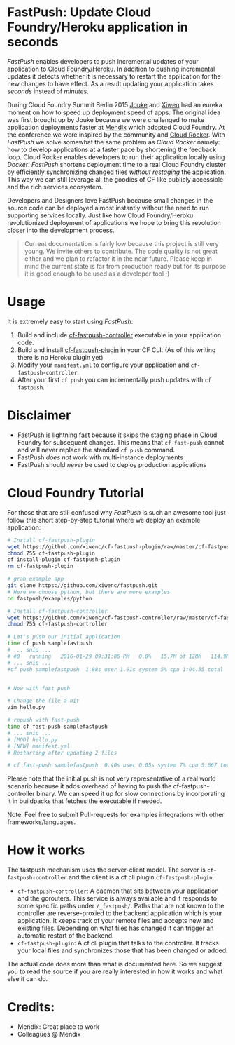 FastPush: Update Cloud Foundry/Heroku application in seconds
==

*FastPush* enables developers to push incremental updates of your application to [Cloud Foundry](https://www.cloudfoundry.org)/[Heroku](https://www.heroku.com). In addition to pushing incremental updates it detects whether it is necessary to restart the application for the new changes to have effect. As a result updating your application takes *seconds* instead of *minutes*.

During Cloud Foundry Summit Berlin 2015 [Jouke](https://github.com/jtwaleson) and [Xiwen](https://github.com/xiwenc) had an eureka moment on how to speed up deployment speed of apps. The original idea was first brought up by Jouke because we were challenged to make application deployments faster at [Mendix](https://www.mendix.com) which adopted Cloud Foundry. At the conference we were inspired by the community and [Cloud Rocker](https://github.com/CloudCredo/cloudrocker). With *FastPush* we solve somewhat the same problem as *Cloud Rocker* namely: how to develop applications at a faster pace by shortening the feedback loop. Cloud Rocker enables developers to run their application locally using *Docker*. *FastPush* shortens deployment time to a real Cloud Foundry cluster by efficiently synchronizing changed files *without restaging* the application. This way we can still leverage all the goodies of CF like publicly accessible and the rich services ecosystem.

Developers and Designers love FastPush because small changes in the source code can be deployed almost instantly without the need to run supporting services locally. Just like how Cloud Foundry/Heroku revolutionized deployment of applications we hope to bring this revolution closer into the development process.

> Current documentation is fairly low because this project is still very young. We invite others to contribute. The code quality is not great either and we plan to refactor it in the near future. Please keep in mind the current state is far from production ready but for its purpose it is good enough to be used as a developer tool ;)

Usage
===

It is extremely easy to start using *FastPush*:

1. Build and include [cf-fastpush-controller](https://github.com/xiwenc/cf-fastpush-controller) executable in your application code.
2. Build and install [cf-fastpush-plugin](https://github.com/xiwenc/cf-fastpush-plugin) in your CF CLI. (As of this writing there is no Heroku plugin yet)
3. Modify your `manifest.yml` to configure your application and `cf-fastpush-controller`.
4. After your first `cf push` you can incrementally push updates with `cf fastpush`.

Disclaimer
===

- FastPush is lightning fast because it skips the staging phase in Cloud Foundry for subsequent changes. This means that `cf fast-push` cannot and will never replace the standard `cf push` command.
- FastPush *does not* work with multi-instance deployments
- FastPush should *never* be used to deploy production applications

Cloud Foundry Tutorial
===

For those that are still confused why *FastPush* is such an awesome tool just follow this short step-by-step tutorial where we deploy an example application:

```bash
# Install cf-fastpush-plugin
wget https://github.com/xiwenc/cf-fastpush-plugin/raw/master/cf-fastpush-plugin
chmod 755 cf-fastpush-plugin
cf install-plugin cf-fastpush-plugin
rm cf-fastpush-plugin

# grab example app
git clone https://github.com/xiwenc/fastpush.git
# Here we choose python, but there are more examples
cd fastpush/examples/python

# Install cf-fastpush-controller
wget https://github.com/xiwenc/cf-fastpush-controller/raw/master/cf-fastpush-controller
chmod 755 cf-fastpush-controller

# Let's push our initial application
time cf push samplefastpush
# ... snip ...
# #0   running   2016-01-29 09:31:06 PM   0.0%   15.7M of 128M   114.9M of 256M
# ... snip ...
#cf push samplefastpush  1.88s user 1.91s system 5% cpu 1:04.55 total


# Now with fast push

# Change the file a bit
vim hello.py

# repush with fast-push
time cf fast-push samplefastpush
# ... snip ...
# [MOD] hello.py
# [NEW] manifest.yml
# Restarting after updating 2 files

# cf fast-push samplefastpush  0.40s user 0.05s system 7% cpu 5.667 total
```
Please note that the initial push is not very representative of a real world scenario because it adds overhead of having to push the cf-fastpush-controller binary. We can speed it up for slow connections by incorporating it in buildpacks that fetches the executable if needed.

Note: Feel free to submit Pull-requests for examples integrations with other frameworks/languages.

How it works
===

The fastpush mechanism uses the server-client model. The server is `cf-fastpush-controller` and the client is a cf cli plugin `cf-fastpush-plugin`.

- `cf-fastpush-controller`: A daemon that sits between your application and the gorouters. This service is always available and it responds to some specific paths under `/_fastpush/`. Paths that are not known to the controller are reverse-proxied to the backend application which is your application. It keeps track of your remote files and accepts new and existing files. Depending on what files has changed it can trigger an automatic restart of the backend.
- `cf-fastpush-plugin`: A cf cli plugin that talks to the controller. It tracks your local files and synchronizes those that has been changed or added.

The actual code does more than what is documented here. So we suggest you to read the source if you are really interested in how it works and what else it can do.


Credits:
===
- Mendix: Great place to work
- Colleagues @ Mendix
